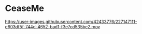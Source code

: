 # CeaseMe

https://user-images.githubusercontent.com/42433776/227147111-e603df5f-744d-4652-bad1-f3e7cd535be2.mov

